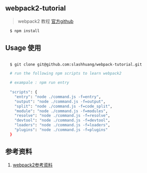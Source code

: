 
## webpack2-tutorial

> webpack2 教程
[官方github](https://github.com/webpack/webpack)

```bash
  $ npm install 
```

## Usage 使用

```bash

  $ git clone git@github.com:slashhuang/webpack-tutorial.git

  # run the following npm scripts to learn webpack2

  # exampale : npm run entry
  
  "scripts": {
    "entry": "node ./command.js -f=entry",
    "output": "node ./command.js -f=output",
    "split": "node ./command.js -f=code_split",
    "module": "node ./command.js -f=modules",
    "resolve": "node ./command.js -f=resolve",
    "devtool": "node ./command.js -f=devtool",
    "loaders": "node ./command.js -f=loaders",
    "plugins": "node ./command.js -f=plugins"
  }

```

## 参考资料

1. [webpack2参考资料](https://webpack.js.org/)

 
